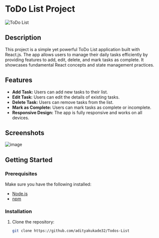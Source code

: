# ToDo List Project

![ToDo List](https://img.shields.io/badge/ToDo_List-ReactJS-blue.svg)

## Description

This project is a simple yet powerful ToDo List application built with React.js. The app allows users to manage their daily tasks efficiently by providing features to add, edit, delete, and mark tasks as complete. It showcases fundamental React concepts and state management practices.

## Features

- **Add Task:** Users can add new tasks to their list.
- **Edit Task:** Users can edit the details of existing tasks.
- **Delete Task:** Users can remove tasks from the list.
- **Mark as Complete:** Users can mark tasks as complete or incomplete.
- **Responsive Design:** The app is fully responsive and works on all devices.

## Screenshots

![image](https://github.com/adityakukade32/Todos-List/assets/127621475/85ef33e9-e0c2-4ab4-abf5-9a1423d1e988)

## Getting Started

### Prerequisites

Make sure you have the following installed:

- [Node.js](https://nodejs.org/)
- [npm](https://www.npmjs.com/)

### Installation

1. Clone the repository:
   ```bash
   git clone https://github.com/adityakukade32/Todos-List
   ```

